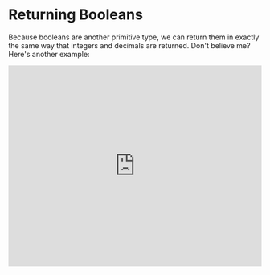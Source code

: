 Returning Booleans
==================

Because booleans are another primitive type, we can return them in exactly the same way that integers and decimals are returned. Don't believe me? Here's another example:

<iframe height="400px" width="100%" src="https://repl.it/@SoniaSpindt1/66Example1?lite=true" scrolling="no" frameborder="no" allowtransparency="true" allowfullscreen="true" sandbox="allow-forms allow-pointer-lock allow-popups allow-same-origin allow-scripts allow-modals"></iframe>
